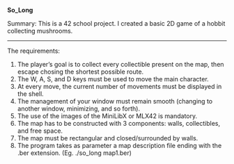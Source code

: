 **So_Long**

Summary: This is a 42 school project. I created a basic 2D game of a hobbit collecting mushrooms.

---
The requirements:
1. The player’s goal is to collect every collectible present on the map, then escape
chosing the shortest possible route.
2. The W, A, S, and D keys must be used to move the main character.
3. At every move, the current number of movements must be displayed in the shell.
4. The management of your window must remain smooth (changing to another window, minimizing, and so forth).
5. The use of the images of the MiniLibX or MLX42 is mandatory.
6. The map has to be constructed with 3 components: walls, collectibles, and free
space.
7. The map must be rectangular and closed/surrounded by walls.
8. The program takes as parameter a map description file ending with the .ber
extension. (Eg. ./so_long map1.ber)
